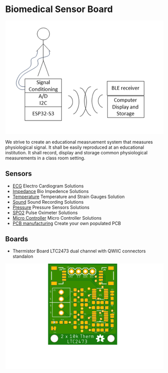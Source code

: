 # Biomedical Sensor Board

![alt text](./Concept.png)

We strive to create an educational measruement system that measures physiological signal. It shall be easily reproduced at an educational institution. It shall record, display and storage common physiological measurements in a class room setting.

## Sensors

- [ECG](ECG.md) Electro Cardiogram Solutions
- [Impedance](impedance.md) Bio Impedence Solutions
- [Temperature](temperature.md) Temperature and Strain Gauges Solution
- [Sound](sound.md) Sound Recording Solutions
- [Pressure](pressure.md) Pressure Sensors Solutions
- [SPO2](spo2.md) Pulse Oximeter Solutions
- [Micro Controller](microcontroller.md) Micro Controller Solutions
- [PCB manufacturing](pcbmanufacturing.md) Create your own populated PCB

## Boards

- Thermistor Board LTC2473 dual channel with QWIIC connectors standalon

![alt text](./Thermistor_Board/LTC2473CDR1_top.png)
